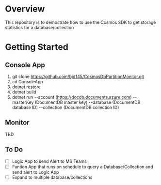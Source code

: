 # Overview 
This repository is to demostrate how to use the Cosmos SDK to get storage statistics for a database/collection

# Getting Started
## Console App
1. git clone https://github.com/bjd145/CosmosDbPartitionMonitor.git
2. cd ConsoleApp
3. dotnet restore
4. dotnet build 
5. dotnet run --account (https://docdb.documents.azure.com) --masterKey (DocumentDB master key) --database (DocumentDB database ID) --collection (DocumentDB collection ID)

## Monitor
TBD

## To Do
- [ ] Logic App to send Alert to MS Teams
- [ ] Funtion App that runs on schedule to query a Database/Collection and send alert to Logic App
- [ ] Expand to multiple database/collections 